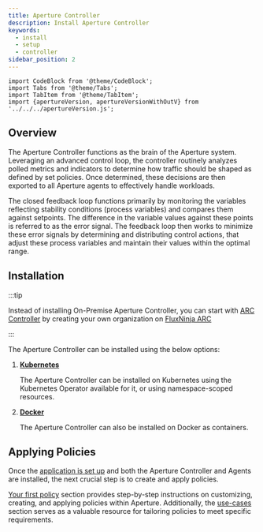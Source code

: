 ```yaml
---
title: Aperture Controller
description: Install Aperture Controller
keywords:
  - install
  - setup
  - controller
sidebar_position: 2
---
```


```mdx-code-block
import CodeBlock from '@theme/CodeBlock';
import Tabs from '@theme/Tabs';
import TabItem from '@theme/TabItem';
import {apertureVersion, apertureVersionWithOutV} from '../../../apertureVersion.js';
```

## Overview

The Aperture Controller functions as the brain of the Aperture system.
Leveraging an advanced control loop, the controller routinely analyzes polled
metrics and indicators to determine how traffic should be shaped as defined by
set policies. Once determined, these decisions are then exported to all Aperture
agents to effectively handle workloads.

The closed feedback loop functions primarily by monitoring the variables
reflecting stability conditions (process variables) and compares them against
setpoints. The difference in the variable values against these points is
referred to as the error signal. The feedback loop then works to minimize these
error signals by determining and distributing control actions, that adjust these
process variables and maintain their values within the optimal range.

## Installation

:::tip

Instead of installing On-Premise Aperture Controller, you can start with
[ARC Controller](/arc/arc.md#arc-controller) by creating your own organization
on [FluxNinja ARC](https://www.fluxninja.com/product)

:::

The Aperture Controller can be installed using the below options:

1. [**Kubernetes**](kubernetes/kubernetes.md)

   The Aperture Controller can be installed on Kubernetes using the Kubernetes
   Operator available for it, or using namespace-scoped resources.

2. [**Docker**](docker.md)

   The Aperture Controller can also be installed on Docker as containers.

## Applying Policies

Once the
[application is set up](/get-started/setting-up-application/setting-up-application.md)
and both the Aperture Controller and Agents are installed, the next crucial step
is to create and apply policies.

[Your first policy](/get-started/policies/policies.md) section provides
step-by-step instructions on customizing, creating, and applying policies within
Aperture. Additionally, the [use-cases](/use-cases/use-cases.md) section serves
as a valuable resource for tailoring policies to meet specific requirements.
